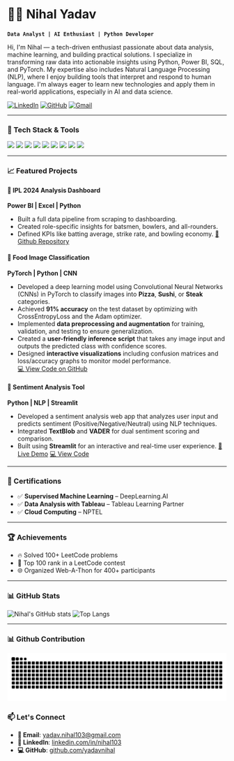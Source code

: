 # 👨‍💻 Nihal Yadav

**`Data Analyst | AI Enthusiast | Python Developer`**

Hi, I'm Nihal — a tech-driven enthusiast passionate about data analysis, machine learning, and building practical solutions. I specialize in transforming raw data into actionable insights using Python, Power BI, SQL, and PyTorch. My expertise also includes Natural Language Processing (NLP), where I enjoy building tools that interpret and respond to human language. I'm always eager to learn new technologies and apply them in real-world applications, especially in AI and data science.


[![LinkedIn](https://img.shields.io/badge/-LinkedIn-blue?style=for-the-badge&logo=Linkedin&logoColor=white)](https://www.linkedin.com/in/nihal103/)
[![GitHub](https://img.shields.io/badge/-GitHub-181717?style=for-the-badge&logo=github)](https://github.com/yadavnihal)
[![Gmail](https://img.shields.io/badge/-yadav.nihal103@gmail.com-D14836?style=for-the-badge&logo=gmail&logoColor=white)](mailto:yadav.nihal103@gmail.com)

---

### 🧠 Tech Stack & Tools

<p align="left">
   <img src="https://cdn.jsdelivr.net/gh/devicons/devicon/icons/python/python-original.svg" width="35" />
   <img src="https://cdn.jsdelivr.net/gh/devicons/devicon/icons/r/r-original.svg" width="35" />
   <img src="https://cdn.jsdelivr.net/gh/devicons/devicon/icons/pytorch/pytorch-original.svg" width="35" />
   <img src="https://cdn.jsdelivr.net/gh/devicons/devicon/icons/mysql/mysql-original.svg" width="35" />
   <img src="https://cdn.jsdelivr.net/gh/devicons/devicon/icons/pandas/pandas-original.svg" width="35" />
   <img src="https://cdn.jsdelivr.net/gh/devicons/devicon/icons/numpy/numpy-original.svg" width="35" />
   <img src="https://cdn.jsdelivr.net/gh/devicons/devicon/icons/html5/html5-original.svg" width="35" />
   <img src="https://cdn.jsdelivr.net/gh/devicons/devicon/icons/css3/css3-original.svg" width="35" />
   <img src="https://cdn.jsdelivr.net/gh/devicons/devicon/icons/github/github-original.svg" width="35" />
</p>

---

### 📈 Featured Projects

#### 🏏 IPL 2024 Analysis Dashboard
**Power BI | Excel | Python**
- Built a full data pipeline from scraping to dashboarding.
- Created role-specific insights for batsmen, bowlers, and all-rounders.
- Defined KPIs like batting average, strike rate, and bowling economy.
[🔗 Github Repository](https://github.com/yadavnihal/IPL-2024-ANALYSIS)

#### 🍕 Food Image Classification  
**PyTorch | Python | CNN**  
- Developed a deep learning model using Convolutional Neural Networks (CNNs) in PyTorch to classify images into **Pizza**, **Sushi**, or **Steak** categories.  
- Achieved **91% accuracy** on the test dataset by optimizing with CrossEntropyLoss and the Adam optimizer.  
- Implemented **data preprocessing and augmentation** for training, validation, and testing to ensure generalization.  
- Created a **user-friendly inference script** that takes any image input and outputs the predicted class with confidence scores.  
- Designed **interactive visualizations** including confusion matrices and loss/accuracy graphs to monitor model performance.  
[💻 View Code on GitHub](https://github.com/yadavnihal/IMAGE-CLASSIFICATION-MODEL)

#### 💬 Sentiment Analysis Tool
**Python | NLP | Streamlit**
- Developed a sentiment analysis web app that analyzes user input and predicts sentiment (Positive/Negative/Neutral) using NLP techniques.
- Integrated **TextBlob** and **VADER** for dual sentiment scoring and comparison.
- Built using **Streamlit** for an interactive and real-time user experience.
[🔗 Live Demo](https://sentiment-analyzer--tool-for-movie-reviews.streamlit.app/) 
[💻 View Code](https://github.com/yadavnihal/Sentiment-Analyzer-Tool)

---

### 🧾 Certifications

- ✅ **Supervised Machine Learning** – DeepLearning.AI  
- ✅ **Data Analysis with Tableau** – Tableau Learning Partner  
- ✅ **Cloud Computing** – NPTEL  

---

### 🏆 Achievements

- 🔥 Solved 100+ LeetCode problems  
- 🧠 Top 100 rank in a LeetCode contest  
- 🌐 Organized Web-A-Thon for 400+ participants  

---

### 📊 GitHub Stats

![Nihal's GitHub stats](https://github-readme-stats.vercel.app/api?username=yadavnihal&show_icons=true&theme=radical)
![Top Langs](https://github-readme-stats.vercel.app/api/top-langs/?username=yadavnihal&layout=compact&theme=radical)

---

### 📊 Github Contribution

![Snake animation](https://raw.githubusercontent.com/yadavnihal/yadavnihal/output/github-contribution-grid-snake.svg)



### 📫 Let's Connect

- **📧 Email**: [yadav.nihal103@gmail.com](mailto:yadav.nihal103@gmail.com)  
- **🔗 LinkedIn**: [linkedin.com/in/nihal103](https://www.linkedin.com/in/nihal103)  
- **💻 GitHub**: [github.com/yadavnihal](https://github.com/yadavnihal)

